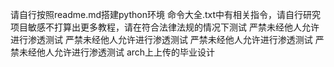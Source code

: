 请自行按照readme.md搭建python环境
命令大全.txt中有相关指令，请自行研究
项目敏感不打算出更多教程，请在符合法律法规的情况下测试
严禁未经他人允许进行渗透测试
严禁未经他人允许进行渗透测试
严禁未经他人允许进行渗透测试
严禁未经他人允许进行渗透测试
arch上上传的毕业设计
